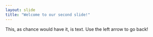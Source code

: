 ```yaml
---
layout: slide
title: "Welcome to our second slide!"
---
```

This, as chance would have it, is text.
Use the left arrow to go back!

